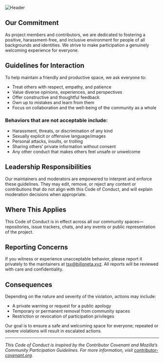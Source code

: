 ![Header](https://github.com/k4itrun/.github/assets/103044629/960d56fd-60dd-45bd-908c-9226737a4ee9)

## Our Commitment

As project members and contributors, we are dedicated to fostering a positive, harassment-free, and inclusive environment for people of all backgrounds and identities. We strive to make participation a genuinely welcoming experience for everyone.

## Guidelines for Interaction

To help maintain a friendly and productive space, we ask everyone to:

- Treat others with respect, empathy, and patience
- Value diverse opinions, experiences, and perspectives
- Offer constructive and thoughtful feedback
- Own up to mistakes and learn from them
- Focus on collaboration and the well-being of the community as a whole

### Behaviors that are not acceptable include:

- Harassment, threats, or discrimination of any kind
- Sexually explicit or offensive language/images
- Personal attacks, insults, or trolling
- Sharing others’ private information without consent
- Any other conduct that makes others feel unsafe or unwelcome

## Leadership Responsibilities

Our maintainers and moderators are empowered to interpret and enforce these guidelines. They may edit, remove, or reject any content or contributions that do not align with this Code of Conduct, and will explain moderation decisions when appropriate.

## Where This Applies

This Code of Conduct is in effect across all our community spaces—repositories, issue trackers, chats, and any events or public representation of the project.

## Reporting Concerns

If you witness or experience unacceptable behavior, please report it privately to the maintainers at <tsx@billoneta.xyz>. All reports will be reviewed with care and confidentiality.

## Consequences

Depending on the nature and severity of the violation, actions may include:

- A private warning or request for a public apology
- Temporary or permanent removal from community spaces
- Restriction or revocation of participation privileges

Our goal is to ensure a safe and welcoming space for everyone; repeated or severe violations will result in escalated actions.

---

_This Code of Conduct is inspired by the Contributor Covenant and Mozilla’s Community Participation Guidelines. For more information, visit [contributor-covenant.org](https://www.contributor-covenant.org)._
